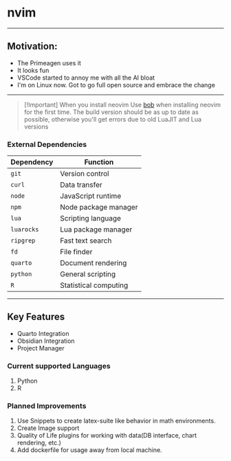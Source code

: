 # nvim

---

## Motivation:

- The Primeagen uses it
- It looks fun
- VSCode started to annoy me with all the AI bloat
- I'm on Linux now. Got to go full open source and embrace the change

---

> [!Important] When you install neovim
> Use [bob](https://github.com/MordechaiHadad/bob) when installing neovim for the first time. The build version
> should be as up to date as possible, otherwise you'll get errors due to old
> LuaJIT and Lua versions

### External Dependencies

| Dependency | Function              |
| ---------- | --------------------- |
| `git`      | Version control       |
| `curl`     | Data transfer         |
| `node`     | JavaScript runtime    |
| `npm`      | Node package manager  |
| `lua`      | Scripting language    |
| `luarocks` | Lua package manager   |
| `ripgrep`  | Fast text search      |
| `fd`       | File finder           |
| `quarto`   | Document rendering    |
| `python`   | General scripting     |
| `R`        | Statistical computing |

---

## Key Features

- Quarto Integration
- Obsidian Integration
- Project Manager

### Current supported Languages

1. Python
2. R

### Planned Improvements

1. Use Snippets to create latex-suite like behavior in math environments.
2. Create Image support
3. Quality of Life plugins for working with data(DB interface, chart rendering, etc.)
4. Add dockerfile for usage away from local machine.
